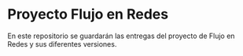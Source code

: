 # Proyecto Flujo en Redes
En este repositorio se guardarán las entregas del proyecto de Flujo en Redes y sus diferentes versiones.
